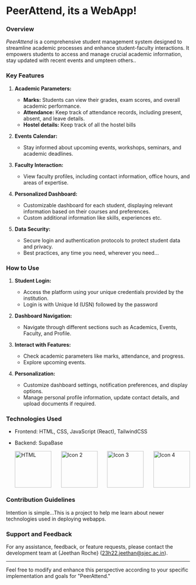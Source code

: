 # PeerAttend, its a WebApp!

### Overview

<i> PeerAttend </i> is a comprehensive student management system designed to streamline academic processes and enhance student-faculty interactions. It empowers students to access and manage crucial academic information, stay updated with recent events and umpteen others..

### Key Features

1. **Academic Parameters:**  
   - **Marks:** Students can view their grades, exam scores, and overall academic performance.
   - **Attendance:** Keep track of attendance records, including present, absent, and leave details.
   - **Hostel details:** Keep track of all the hostel bills
  
2. **Events Calendar:**  
   - Stay informed about upcoming events, workshops, seminars, and academic deadlines.

3. **Faculty Interaction:**  
   - View faculty profiles, including contact information, office hours, and areas of expertise.

4. **Personalized Dashboard:**  
   - Customizable dashboard for each student, displaying relevant information based on their courses and preferences.
   - Custom additional information like skills, experiences etc.

5. **Data Security:**  
   - Secure login and authentication protocols to protect student data and privacy.
   - Best practices, any time you need, wherever you need...

### How to Use

1. **Student Login:**  
   - Access the platform using your unique credentials provided by the institution.
   - Login is with Unique Id (USN) followed by the password

2. **Dashboard Navigation:**  
   - Navigate through different sections such as Academics, Events, Faculty, and Profile.

3. **Interact with Features:**  
   - Check academic parameters like marks, attendance, and progress.
   - Explore upcoming events.

4. **Personalization:**  
   - Customize dashboard settings, notification preferences, and display options.
   - Manage personal profile information, update contact details, and upload documents if required.

### Technologies Used

- Frontend: HTML, CSS, JavaScript (React), TailwindCSS
- Backend: SupaBase

  <div style="display: flex; justify-content: space-between; width: 100%;">
  <img src="https://uxwing.com/wp-content/themes/uxwing/download/brands-and-social-media/html-icon.png" alt="HTML" width="100" height="100">
  <img src="https://uxwing.com/wp-content/themes/uxwing/download/brands-and-social-media/css-icon.png" alt="Icon 2" width="100" height="100">
  <img src="icon3.png" alt="Icon 3" width="100" height="100">
  <img src="icon4.png" alt="Icon 4" width="100" height="100">
</div>


### Contribution Guidelines
Intention is simple...This is a project to help me learn about newer technologies used in deploying webapps.

### Support and Feedback

For any assistance, feedback, or feature requests, please contact the development team at {Jeethan Roche} (23h22.jeethan@sjec.ac.in).

---
Feel free to modify and enhance this perspective according to your specific implementation and goals for "PeerAttend."
